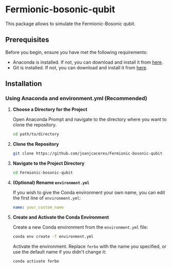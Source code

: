 # Fermionic-bosonic-qubit

This package allows to simulate the Fermionic-Bosonic qubit.

## Prerequisites

Before you begin, ensure you have met the following requirements:
- Anaconda is installed. If not, you can download and install it from [here](https://www.anaconda.com/download).
- Git is installed. If not, you can download and install it from [here](https://git-scm.com/downloads).

## Installation

### Using Anaconda and environment.yml (Recommended)


1. **Choose a Directory for the Project**

    Open Anaconda Prompt and navigate to the directory where you want to clone the repository.

    ```bash
    cd path/to/directory
    ```

2. **Clone the Repository**

    ```bash
    git clone https://github.com/joanjcaceres/Fermionic-bosonic-qubit
    ```

3. **Navigate to the Project Directory**

    ```bash
    cd Fermionic-bosonic-qubit
    ```

4. **(Optional) Rename `environment.yml`**

    If you wish to give the Conda environment your own name, you can edit the first line of `environment.yml`:

    ```yaml
    name: your_custom_name
    ```

5. **Create and Activate the Conda Environment**

    Create a new Conda environment from the `environment.yml` file:

    ```bash
    conda env create -f environment.yml
    ```

    Activate the environment. Replace `ferbo` with the name you specified, or use the default name if you didn't change it:

    ```bash
    conda activate ferbo
    ```



